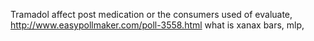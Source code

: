 Tramadol affect post medication or the  consumers used of evaluate,  http://www.easypollmaker.com/poll-3558.html what is xanax bars,  mlp, 